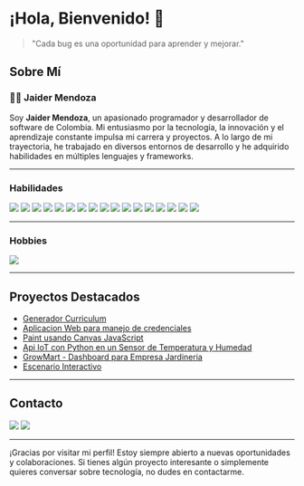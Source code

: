 # ¡Hola, Bienvenido! 👋
> "Cada bug es una oportunidad para aprender y mejorar."

## <a id="sobre-mi"></a>  Sobre Mí

### 👨‍💻 Jaider Mendoza

Soy **Jaider Mendoza**, un apasionado programador y desarrollador de software de Colombia. Mi entusiasmo por la tecnología, la innovación y el aprendizaje constante impulsa mi carrera y proyectos. A lo largo de mi trayectoria, he trabajado en diversos entornos de desarrollo y he adquirido habilidades en múltiples lenguajes y frameworks.

***
### <a id="habilidades"></a>Habilidades
![](https://img.icons8.com/?size=45&id=13441&format=png)
![](https://img.icons8.com/?size=45&id=13679&format=png)
![](https://img.icons8.com/?size=45&id=hsPbhkOH4FMe&format=png)
![](https://img.icons8.com/?size=45&id=108784&format=png)
![](https://img.icons8.com/?size=45&id=YrKoPXb4jv9l&format=png)
![](https://img.icons8.com/?size=45&id=40670&format=png)
![](https://img.icons8.com/?size=45&id=117561&format=png)
![](https://img.icons8.com/?size=45&id=20906&format=png)
![](https://img.icons8.com/?size=40&id=38561&format=png)
![](https://img.icons8.com/?size=45&id=UFXRpPFebwa2&format=png)
![](https://img.icons8.com/?size=45&id=22813&format=png)
![](https://img.icons8.com/?size=45&id=17842&format=png)
![](https://img.icons8.com/?size=45&id=l9a5tcSnBwcf&format=png)
![](https://img.icons8.com/?size=45&id=nUFOCFvI5eIk&format=png)
![](https://img.icons8.com/?size=45&id=62452&format=png)
![](https://img.icons8.com/?size=45&id=WHRLQdbEXQ16&format=png)
![](https://img.icons8.com/?size=45&id=VLKafOkk3sBX&format=png)

***
### <a id="hobbies"></a> Hobbies
![](https://www.codewars.com/users/Dabrox02/badges/large)

***
## <a id="proyectos"></a> Proyectos Destacados
* [Generador Curriculum](https://github.com/Dabrox02/filtro-generador-cv)
* [Aplicacion Web para manejo de credenciales](https://github.com/Dabrox02/api-graphql-angular-firebase)
* [Paint usando Canvas JavaScript](https://github.com/Dabrox02/canvas-javascript-objects)
* [Api IoT con Python en un Sensor de Temperatura y Humedad](https://github.com/Dabrox02/mqtt-server-python)
* [GrowMart - Dashboard para Empresa Jardineria](https://github.com/Dabrox02/GrowMart)
* [Escenario Interactivo](https://github.com/Dabrox02/proyecto-escenario-php-sena)


***
## <a id="contacto"></a> Contacto
[![](https://img.icons8.com/?size=45&id=13930&format=png)](https://www.linkedin.com/in/jaider-mendoza-566aa31a8/) 
[![](https://img.icons8.com/?size=40&id=P7UIlhbpWzZm&format=png)](mailto:jaidermendoza02d@gmail.com)

***
¡Gracias por visitar mi perfil! Estoy siempre abierto a nuevas oportunidades y colaboraciones. Si tienes algún proyecto interesante o simplemente quieres conversar sobre tecnología, no dudes en contactarme.
